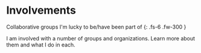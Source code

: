 
<!--
---
layout: default
title: Involvements
nav_order: 4
has_children: true
permalink: /docs/involvements
---
-->

# Involvements

Collaborative groups I'm lucky to be/have been part of
{: .fs-6 .fw-300 }

I am involved with a number of groups and organizations. Learn more about them and what I do in each.
